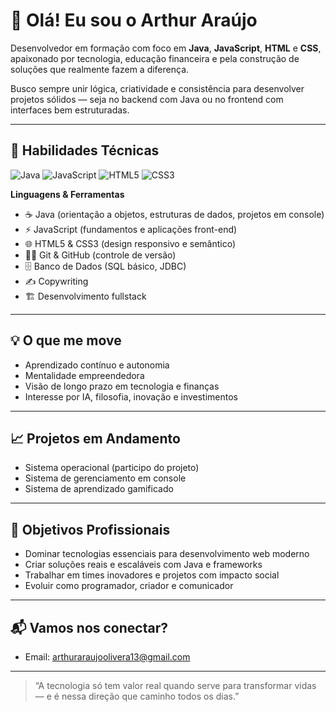 
# 👋 Olá! Eu sou o Arthur Araújo

Desenvolvedor em formação com foco em **Java**, **JavaScript**, **HTML** e **CSS**, apaixonado por tecnologia, educação financeira e pela construção de soluções que realmente fazem a diferença.

Busco sempre unir lógica, criatividade e consistência para desenvolver projetos sólidos — seja no backend com Java ou no frontend com interfaces bem estruturadas.

---

## 🚀 Habilidades Técnicas

<p>
  <img alt="Java" src="https://img.shields.io/badge/-Java-007396?style=flat&logo=java&logoColor=white" />
  <img alt="JavaScript" src="https://img.shields.io/badge/-JavaScript-F7DF1E?style=flat&logo=javascript&logoColor=black" />
  <img alt="HTML5" src="https://img.shields.io/badge/-HTML5-E34F26?style=flat&logo=html5&logoColor=white" />
  <img alt="CSS3" src="https://img.shields.io/badge/-CSS3-1572B6?style=flat&logo=css3&logoColor=white" />
</p>

**Linguagens & Ferramentas**
- ☕ Java (orientação a objetos, estruturas de dados, projetos em console)
- ⚡ JavaScript (fundamentos e aplicações front-end)
- 🌐 HTML5 & CSS3 (design responsivo e semântico)
- 🧑‍💻 Git & GitHub (controle de versão)
- 🗄️ Banco de Dados (SQL básico, JDBC)
- ✍️ Copywriting
- 🏗️ Desenvolvimento fullstack

---

## 💡 O que me move

- Aprendizado contínuo e autonomia
- Mentalidade empreendedora
- Visão de longo prazo em tecnologia e finanças
- Interesse por IA, filosofia, inovação e investimentos

---

## 📈 Projetos em Andamento

- Sistema operacional (participo do projeto)
- Sistema de gerenciamento em console
- Sistema de aprendizado gamificado
  
---

## 🎯 Objetivos Profissionais

- Dominar tecnologias essenciais para desenvolvimento web moderno
- Criar soluções reais e escaláveis com Java e frameworks
- Trabalhar em times inovadores e projetos com impacto social
- Evoluir como programador, criador e comunicador

---

## 📬 Vamos nos conectar?
  - Email: arthuraraujoolivera13@gmail.com
---

> “A tecnologia só tem valor real quando serve para transformar vidas — e é nessa direção que caminho todos os dias.”
